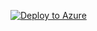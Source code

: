 [![Deploy to Azure](https://aka.ms/deploytoazurebutton)](https://portal.azure.com/#create/Microsoft.Template/uri/https%3A%2F%2Fraw.githubusercontent.com%2FMicrosoftAzureAaron%2FAzure_Networking_Labs%2Fmain%2FTD_Repro%2Fsrc%2Fmain.json)
